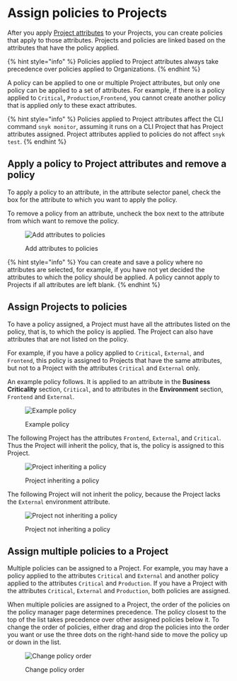 # Assign policies to Projects

After you apply [Project attributes](../introduction-to-snyk-projects/project-attributes.md) to your Projects, you can create policies that apply to those attributes. Projects and policies are linked based on the attributes that have the policy applied.

{% hint style="info" %}
Policies applied to Project attributes always take precedence over policies applied to Organizations.
{% endhint %}

A policy can be applied to one or multiple Project attributes, but only one policy can be applied to a set of attributes. For example, if there is a policy applied to `Critical`**,** `Production`,`Frontend`, you cannot create another policy that is applied _only_ to these exact attributes.

{% hint style="info" %}
Policies applied to Project attributes affect the CLI command `snyk monitor`, assuming it runs on a CLI Project that has Project attributes assigned. Project attributes applied to policies do not affect `snyk test`.
{% endhint %}

## Apply a policy to Project attributes and remove a policy

To apply a policy to an attribute, in the attribute selector panel, check the box for the attribute to which you want to apply the policy.

To remove a policy from an attribute, uncheck the box next to the attribute from which want to remove the policy.

<div align="left">

<figure><img src="../../.gitbook/assets/screenshot_2021-03-11_at_1.20.42_pm.png" alt="Add attributes to policies"><figcaption><p>Add attributes to policies</p></figcaption></figure>

</div>

{% hint style="info" %}
You can create and save a policy where no attributes are selected, for example, if you have not yet decided the attributes to which the policy should be applied. A policy cannot apply to Projects if all attributes are left blank.
{% endhint %}

## Assign Projects to policies

To have a policy assigned, a Project must have all the attributes listed on the policy, that is, to which the policy is applied. The Project can also have attributes that are not listed on the policy.

For example, if you have a policy applied to `Critical`, `External`, and `Frontend`, this policy is assigned to Projects that have the same attributes, but not to a Project with the attributes `Critical` and `External` only.

An example policy follows. It is applied to an attribute in the **Business Criticality** section, `Critical`, and to attributes in the **Environment** section,  `Frontend` and `External`.

<div align="left">

<figure><img src="../../.gitbook/assets/screenshot_2021-03-11_at_11.54.33_am.png" alt="Example policy"><figcaption><p>Example policy</p></figcaption></figure>

</div>

The following Project has the attributes `Frontend`, `External`, and `Critical`. Thus the Project will inherit the policy, that is, the policy is assigned to this Project.

<div align="left">

<figure><img src="../../.gitbook/assets/screenshot_2021-03-11_at_12.26.02_pm.png" alt="Project inheriting a policy"><figcaption><p>Project inheriting a policy</p></figcaption></figure>

</div>

The following Project will not inherit the policy, because the Project lacks the `External` environment attribute.

<div align="left">

<figure><img src="../../.gitbook/assets/screenshot_2021-03-11_at_12.29.03_pm.png" alt="Project not inheriting a policy"><figcaption><p>Project not inheriting a policy</p></figcaption></figure>

</div>

## Assign multiple policies to a Project

Multiple policies can be assigned to a Project. For example, you may have a policy applied to the attributes `Critical` and `External` and another policy applied to the attributes `Critical` and `Production`. If you have a Project with the attributes `Critical`, `External` and `Production`,  both policies are assigned.

When multiple policies are assigned to a Project, the order of the policies on the policy manager page determines precedence. The policy closest to the top of the list takes precedence over other assigned policies below it. To change the order of policies, either drag and drop the policies into the order you want or use the three dots on the right-hand side to move the policy up or down in the list.

<div align="left">

<figure><img src="../../.gitbook/assets/screenshot_2021-03-11_at_12.51.25_pm.png" alt="Change policy order"><figcaption><p>Change policy order</p></figcaption></figure>

</div>
